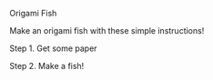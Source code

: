 Origami Fish

Make an origami fish with these simple instructions!

Step 1. Get some paper

Step 2. Make a fish!
